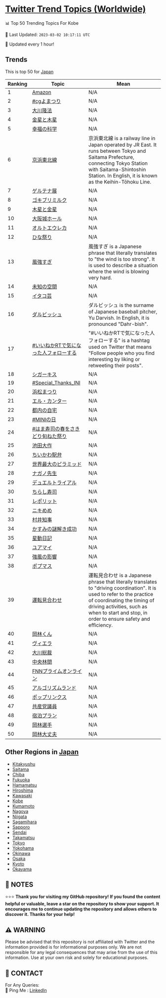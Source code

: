 [Twitter Trend Topics (Worldwide)](https://github.com/ErcinDedeoglu/Twitter-Trend-Topics)
==========


📊 Top 50 Trending Topics For Kobe

📆 Last Updated: `2023-03-02 10:17:11 UTC`

🔧 Updated every 1 hour!


## Trends

This is top 50 for [Japan](</Japan>)

| Ranking | Topic | Mean |
| ------- | ------------ | ------------ |
| 1 | [Amazon](http://twitter.com/search?q=Amazon) | N/A |
| 2 | [#cgよまつり](http://twitter.com/search?q=%23cg%e3%82%88%e3%81%be%e3%81%a4%e3%82%8a) | N/A |
| 3 | [大川隆法](http://twitter.com/search?q=%e5%a4%a7%e5%b7%9d%e9%9a%86%e6%b3%95) | N/A |
| 4 | [金星と木星](http://twitter.com/search?q=%e9%87%91%e6%98%9f%e3%81%a8%e6%9c%a8%e6%98%9f) | N/A |
| 5 | [幸福の科学](http://twitter.com/search?q=%e5%b9%b8%e7%a6%8f%e3%81%ae%e7%a7%91%e5%ad%a6) | N/A |
| 6 | [京浜東北線](http://twitter.com/search?q=%e4%ba%ac%e6%b5%9c%e6%9d%b1%e5%8c%97%e7%b7%9a) | 京浜東北線 is a railway line in Japan operated by JR East. It runs between Tokyo and Saitama Prefecture, connecting Tokyo Station with Saitama-Shintoshin Station. In English, it is known as the Keihin-Tōhoku Line. |
| 7 | [ゲルテナ展](http://twitter.com/search?q=%e3%82%b2%e3%83%ab%e3%83%86%e3%83%8a%e5%b1%95) | N/A |
| 8 | [ゴキブリミルク](http://twitter.com/search?q=%e3%82%b4%e3%82%ad%e3%83%96%e3%83%aa%e3%83%9f%e3%83%ab%e3%82%af) | N/A |
| 9 | [木星と金星](http://twitter.com/search?q=%e6%9c%a8%e6%98%9f%e3%81%a8%e9%87%91%e6%98%9f) | N/A |
| 10 | [大阪城ホール](http://twitter.com/search?q=%e5%a4%a7%e9%98%aa%e5%9f%8e%e3%83%9b%e3%83%bc%e3%83%ab) | N/A |
| 11 | [オルトエウレカ](http://twitter.com/search?q=%e3%82%aa%e3%83%ab%e3%83%88%e3%82%a8%e3%82%a6%e3%83%ac%e3%82%ab) | N/A |
| 12 | [ひな祭り](http://twitter.com/search?q=%e3%81%b2%e3%81%aa%e7%a5%ad%e3%82%8a) | N/A |
| 13 | [風強すぎ](http://twitter.com/search?q=%e9%a2%a8%e5%bc%b7%e3%81%99%e3%81%8e) | 風強すぎ is a Japanese phrase that literally translates to "the wind is too strong". It is used to describe a situation where the wind is blowing very hard. |
| 14 | [未知の空間](http://twitter.com/search?q=%e6%9c%aa%e7%9f%a5%e3%81%ae%e7%a9%ba%e9%96%93) | N/A |
| 15 | [イタコ芸](http://twitter.com/search?q=%e3%82%a4%e3%82%bf%e3%82%b3%e8%8a%b8) | N/A |
| 16 | [ダルビッシュ](http://twitter.com/search?q=%e3%83%80%e3%83%ab%e3%83%93%e3%83%83%e3%82%b7%e3%83%a5) | ダルビッシュ is the surname of Japanese baseball pitcher, Yu Darvish. In English, it is pronounced "Dahr-bish". |
| 17 | [#いいねかRTで気になった人フォローする](http://twitter.com/search?q=%23%e3%81%84%e3%81%84%e3%81%ad%e3%81%8bRT%e3%81%a7%e6%b0%97%e3%81%ab%e3%81%aa%e3%81%a3%e3%81%9f%e4%ba%ba%e3%83%95%e3%82%a9%e3%83%ad%e3%83%bc%e3%81%99%e3%82%8b) | "#いいねかRTで気になった人フォローする" is a hashtag used on Twitter that means "Follow people who you find interesting by liking or retweeting their posts". |
| 18 | [シガーキス](http://twitter.com/search?q=%e3%82%b7%e3%82%ac%e3%83%bc%e3%82%ad%e3%82%b9) | N/A |
| 19 | [#Special_Thanks_INI](http://twitter.com/search?q=%23Special_Thanks_INI) | N/A |
| 20 | [浜松まつり](http://twitter.com/search?q=%e6%b5%9c%e6%9d%be%e3%81%be%e3%81%a4%e3%82%8a) | N/A |
| 21 | [エル・カンター](http://twitter.com/search?q=%e3%82%a8%e3%83%ab%e3%83%bb%e3%82%ab%e3%83%b3%e3%82%bf%e3%83%bc) | N/A |
| 22 | [都内の自宅](http://twitter.com/search?q=%e9%83%bd%e5%86%85%e3%81%ae%e8%87%aa%e5%ae%85) | N/A |
| 23 | [#MINIの日](http://twitter.com/search?q=%23MINI%e3%81%ae%e6%97%a5) | N/A |
| 24 | [#はま寿司の春をさきどり旬ねた祭り](http://twitter.com/search?q=%23%e3%81%af%e3%81%be%e5%af%bf%e5%8f%b8%e3%81%ae%e6%98%a5%e3%82%92%e3%81%95%e3%81%8d%e3%81%a9%e3%82%8a%e6%97%ac%e3%81%ad%e3%81%9f%e7%a5%ad%e3%82%8a) | N/A |
| 25 | [池田大作](http://twitter.com/search?q=%e6%b1%a0%e7%94%b0%e5%a4%a7%e4%bd%9c) | N/A |
| 26 | [ちいかわ駅弁](http://twitter.com/search?q=%e3%81%a1%e3%81%84%e3%81%8b%e3%82%8f%e9%a7%85%e5%bc%81) | N/A |
| 27 | [世界最大のピラミッド](http://twitter.com/search?q=%e4%b8%96%e7%95%8c%e6%9c%80%e5%a4%a7%e3%81%ae%e3%83%94%e3%83%a9%e3%83%9f%e3%83%83%e3%83%89) | N/A |
| 28 | [ナガノ先生](http://twitter.com/search?q=%e3%83%8a%e3%82%ac%e3%83%8e%e5%85%88%e7%94%9f) | N/A |
| 29 | [デュエルトライアル](http://twitter.com/search?q=%e3%83%87%e3%83%a5%e3%82%a8%e3%83%ab%e3%83%88%e3%83%a9%e3%82%a4%e3%82%a2%e3%83%ab) | N/A |
| 30 | [ちらし寿司](http://twitter.com/search?q=%e3%81%a1%e3%82%89%e3%81%97%e5%af%bf%e5%8f%b8) | N/A |
| 31 | [レポリット](http://twitter.com/search?q=%e3%83%ac%e3%83%9d%e3%83%aa%e3%83%83%e3%83%88) | N/A |
| 32 | [ニキめめ](http://twitter.com/search?q=%e3%83%8b%e3%82%ad%e3%82%81%e3%82%81) | N/A |
| 33 | [村井知事](http://twitter.com/search?q=%e6%9d%91%e4%ba%95%e7%9f%a5%e4%ba%8b) | N/A |
| 34 | [かすみの謎解き成功](http://twitter.com/search?q=%e3%81%8b%e3%81%99%e3%81%bf%e3%81%ae%e8%ac%8e%e8%a7%a3%e3%81%8d%e6%88%90%e5%8a%9f) | N/A |
| 35 | [星動日記](http://twitter.com/search?q=%e6%98%9f%e5%8b%95%e6%97%a5%e8%a8%98) | N/A |
| 36 | [ユアマイ](http://twitter.com/search?q=%e3%83%a6%e3%82%a2%e3%83%9e%e3%82%a4) | N/A |
| 37 | [強風の影響](http://twitter.com/search?q=%e5%bc%b7%e9%a2%a8%e3%81%ae%e5%bd%b1%e9%9f%bf) | N/A |
| 38 | [ポプマス](http://twitter.com/search?q=%e3%83%9d%e3%83%97%e3%83%9e%e3%82%b9) | N/A |
| 39 | [運転見合わせ](http://twitter.com/search?q=%e9%81%8b%e8%bb%a2%e8%a6%8b%e5%90%88%e3%82%8f%e3%81%9b) | 運転見合わせ is a Japanese phrase that literally translates to "driving coordination". It is used to refer to the practice of coordinating the timing of driving activities, such as when to start and stop, in order to ensure safety and efficiency. |
| 40 | [岡林くん](http://twitter.com/search?q=%e5%b2%a1%e6%9e%97%e3%81%8f%e3%82%93) | N/A |
| 41 | [ヴィエラ](http://twitter.com/search?q=%e3%83%b4%e3%82%a3%e3%82%a8%e3%83%a9) | N/A |
| 42 | [大川総裁](http://twitter.com/search?q=%e5%a4%a7%e5%b7%9d%e7%b7%8f%e8%a3%81) | N/A |
| 43 | [中央林間](http://twitter.com/search?q=%e4%b8%ad%e5%a4%ae%e6%9e%97%e9%96%93) | N/A |
| 44 | [FNNプライムオンライン](http://twitter.com/search?q=FNN%e3%83%97%e3%83%a9%e3%82%a4%e3%83%a0%e3%82%aa%e3%83%b3%e3%83%a9%e3%82%a4%e3%83%b3) | N/A |
| 45 | [アルゴリズムランド](http://twitter.com/search?q=%e3%82%a2%e3%83%ab%e3%82%b4%e3%83%aa%e3%82%ba%e3%83%a0%e3%83%a9%e3%83%b3%e3%83%89) | N/A |
| 46 | [ポップリンクス](http://twitter.com/search?q=%e3%83%9d%e3%83%83%e3%83%97%e3%83%aa%e3%83%b3%e3%82%af%e3%82%b9) | N/A |
| 47 | [共産党議員](http://twitter.com/search?q=%e5%85%b1%e7%94%a3%e5%85%9a%e8%ad%b0%e5%93%a1) | N/A |
| 48 | [宿泊プラン](http://twitter.com/search?q=%e5%ae%bf%e6%b3%8a%e3%83%97%e3%83%a9%e3%83%b3) | N/A |
| 49 | [岡林選手](http://twitter.com/search?q=%e5%b2%a1%e6%9e%97%e9%81%b8%e6%89%8b) | N/A |
| 50 | [岡林大丈夫](http://twitter.com/search?q=%e5%b2%a1%e6%9e%97%e5%a4%a7%e4%b8%88%e5%a4%ab) | N/A |



## Other Regions in [Japan](</Japan>)

* [Kitakyushu](</Japan/Kitakyushu.md>)
* [Saitama](</Japan/Saitama.md>)
* [Chiba](</Japan/Chiba.md>)
* [Fukuoka](</Japan/Fukuoka.md>)
* [Hamamatsu](</Japan/Hamamatsu.md>)
* [Hiroshima](</Japan/Hiroshima.md>)
* [Kawasaki](</Japan/Kawasaki.md>)
* [Kobe](</Japan/Kobe.md>)
* [Kumamoto](</Japan/Kumamoto.md>)
* [Nagoya](</Japan/Nagoya.md>)
* [Niigata](</Japan/Niigata.md>)
* [Sagamihara](</Japan/Sagamihara.md>)
* [Sapporo](</Japan/Sapporo.md>)
* [Sendai](</Japan/Sendai.md>)
* [Takamatsu](</Japan/Takamatsu.md>)
* [Tokyo](</Japan/Tokyo.md>)
* [Yokohama](</Japan/Yokohama.md>)
* [Okinawa](</Japan/Okinawa.md>)
* [Osaka](</Japan/Osaka.md>)
* [Kyoto](</Japan/Kyoto.md>)
* [Okayama](</Japan/Okayama.md>)



## 📝 NOTES

⭐⭐⭐ **Thank you for visiting my GitHub repository! If you found the content helpful or valuable, leave a star on the repository to show your support. It encourages me to continue updating the repository and allows others to discover it. Thanks for your help!**


## ⚠️ WARNING

Please be advised that this repository is not affiliated with Twitter and the information provided is for informational purposes only. We are not responsible for any legal consequences that may arise from the use of this information. Use at your own risk and solely for educational purposes.


## 📨 CONTACT

 For Any Queries:  
            🏓 Ping Me : [LinkedIn](https://www.linkedin.com/in/ercindedeoglu/)
